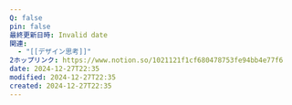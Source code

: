```yaml
---
Q: false
pin: false
最終更新日時: Invalid date
関連:
  - "[[デザイン思考]]"
2ホップリンク: https://www.notion.so/1021121f1cf680478753fe94bb4e77f6
date: 2024-12-27T22:35
modified: 2024-12-27T22:35
created: 2024-12-27T22:35
---
```

